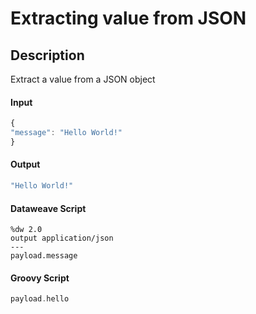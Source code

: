 # Extracting value from JSON

## Description

Extract a value from a JSON object

#### Input
``` javascript
{
"message": "Hello World!"
}
```
#### Output

``` javascript
"Hello World!"
```

#### Dataweave Script

```
%dw 2.0
output application/json
---
payload.message
```

#### Groovy Script

``` groovy
payload.hello
```